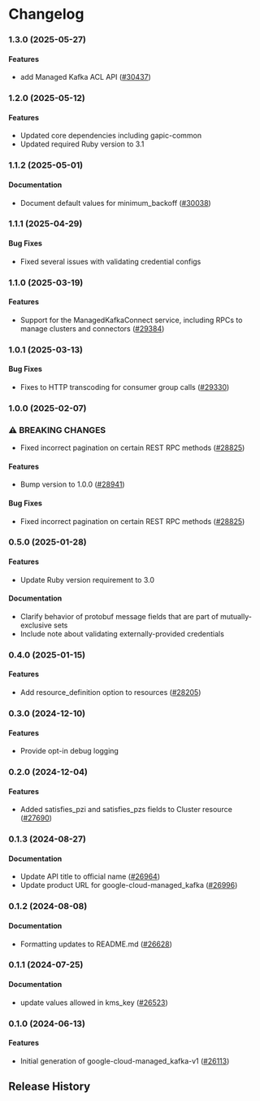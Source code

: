 # Changelog

### 1.3.0 (2025-05-27)

#### Features

* add Managed Kafka ACL API ([#30437](https://github.com/googleapis/google-cloud-ruby/issues/30437)) 

### 1.2.0 (2025-05-12)

#### Features

* Updated core dependencies including gapic-common 
* Updated required Ruby version to 3.1 

### 1.1.2 (2025-05-01)

#### Documentation

* Document default values for minimum_backoff ([#30038](https://github.com/googleapis/google-cloud-ruby/issues/30038)) 

### 1.1.1 (2025-04-29)

#### Bug Fixes

* Fixed several issues with validating credential configs 

### 1.1.0 (2025-03-19)

#### Features

* Support for the ManagedKafkaConnect service, including RPCs to manage clusters and connectors ([#29384](https://github.com/googleapis/google-cloud-ruby/issues/29384)) 

### 1.0.1 (2025-03-13)

#### Bug Fixes

* Fixes to HTTP transcoding for consumer group calls ([#29330](https://github.com/googleapis/google-cloud-ruby/issues/29330)) 

### 1.0.0 (2025-02-07)

### ⚠ BREAKING CHANGES

* Fixed incorrect pagination on certain REST RPC methods ([#28825](https://github.com/googleapis/google-cloud-ruby/issues/28825))

#### Features

* Bump version to 1.0.0 ([#28941](https://github.com/googleapis/google-cloud-ruby/issues/28941)) 
#### Bug Fixes

* Fixed incorrect pagination on certain REST RPC methods ([#28825](https://github.com/googleapis/google-cloud-ruby/issues/28825)) 

### 0.5.0 (2025-01-28)

#### Features

* Update Ruby version requirement to 3.0 
#### Documentation

* Clarify behavior of protobuf message fields that are part of mutually-exclusive sets 
* Include note about validating externally-provided credentials 

### 0.4.0 (2025-01-15)

#### Features

* Add resource_definition option to resources ([#28205](https://github.com/googleapis/google-cloud-ruby/issues/28205)) 

### 0.3.0 (2024-12-10)

#### Features

* Provide opt-in debug logging 

### 0.2.0 (2024-12-04)

#### Features

* Added satisfies_pzi and satisfies_pzs fields to Cluster resource ([#27690](https://github.com/googleapis/google-cloud-ruby/issues/27690)) 

### 0.1.3 (2024-08-27)

#### Documentation

* Update API title to official name ([#26964](https://github.com/googleapis/google-cloud-ruby/issues/26964)) 
* Update product URL for google-cloud-managed_kafka ([#26996](https://github.com/googleapis/google-cloud-ruby/issues/26996)) 

### 0.1.2 (2024-08-08)

#### Documentation

* Formatting updates to README.md ([#26628](https://github.com/googleapis/google-cloud-ruby/issues/26628)) 

### 0.1.1 (2024-07-25)

#### Documentation

* update values allowed in kms_key ([#26523](https://github.com/googleapis/google-cloud-ruby/issues/26523)) 

### 0.1.0 (2024-06-13)

#### Features

* Initial generation of google-cloud-managed_kafka-v1 ([#26113](https://github.com/googleapis/google-cloud-ruby/issues/26113)) 

## Release History
